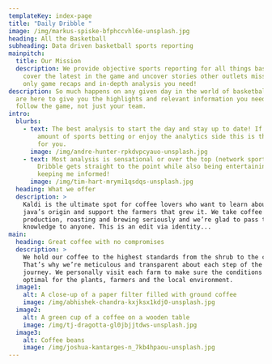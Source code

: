 ```yaml
---
templateKey: index-page
title: "Daily Dribble "
image: /img/markus-spiske-bfphccvhl6e-unsplash.jpg
heading: All the Basketball
subheading: Data driven basketball sports reporting
mainpitch:
  title: Our Mission
  description: We provide objective sports reporting for all things basketball. We
    cover the latest in the game and uncover stories other outlets miss. The
    only game recaps and in-depth analysis you need!
description: So much happens on any given day in the world of basketball and we
  are here to give you the highlights and relevant information you need to
  follow the game, not just your team.
intro:
  blurbs:
    - text: The best analysis to start the day and stay up to date! If you do any
        amount of sports betting or enjoy the analytics side this is the site
        for you.
      image: /img/andre-hunter-rpkdvpcyauo-unsplash.jpg
    - text: Most analysis is sensational or over the top (network sports shows). Daily
        Dribble gets straight to the point while also being entertaining and
        keeping me informed!
      image: /img/tim-hart-mrymi1qsdqs-unsplash.jpg
  heading: What we offer
  description: >
    Kaldi is the ultimate spot for coffee lovers who want to learn about their
    java’s origin and support the farmers that grew it. We take coffee
    production, roasting and brewing seriously and we’re glad to pass that
    knowledge to anyone. This is an edit via identity...
main:
  heading: Great coffee with no compromises
  description: >
    We hold our coffee to the highest standards from the shrub to the cup.
    That’s why we’re meticulous and transparent about each step of the coffee’s
    journey. We personally visit each farm to make sure the conditions are
    optimal for the plants, farmers and the local environment.
  image1:
    alt: A close-up of a paper filter filled with ground coffee
    image: /img/abhishek-chandra-kxjksx1kdj0-unsplash.jpg
  image2:
    alt: A green cup of a coffee on a wooden table
    image: /img/tj-dragotta-gl0jbjjtdws-unsplash.jpg
  image3:
    alt: Coffee beans
    image: /img/joshua-kantarges-n_7kb4hpaou-unsplash.jpg
---
```

